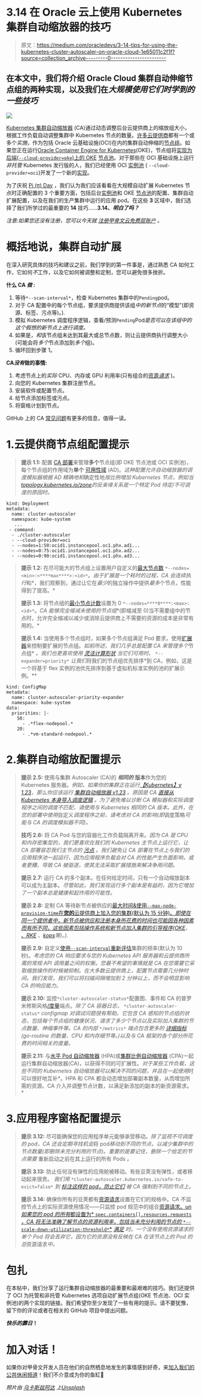 # 3.14 在 Oracle 云上使用 Kubernetes 集群自动缩放器的技巧

> 原文：<https://medium.com/oracledevs/3-14-tips-for-using-the-kubernetes-cluster-autoscaler-on-oracle-cloud-1e65011c2f1f?source=collection_archive---------0----------------------->

## 在本文中，我们将介绍 Oracle Cloud 集群自动伸缩节点组的两种实现，以及我们在*大规模使用它们时学到的一些技巧*

![](img/6ed93c7d44bb5f78a43b5f0ffd0a5677.png)

[Kubernetes 集群自动缩放器](https://github.com/kubernetes/autoscaler/tree/master/cluster-autoscaler) (CA)通过动态调整后台云提供商上的缩放组大小，根据工作负载自动调整集群中 Kubernetes 节点的数量。[许多云提供商](https://github.com/kubernetes/autoscaler/tree/master/cluster-autoscaler/cloudprovider)都有一个或多个*实施*，作为包括 Oracle 云基础设施(OCI)在内的集群自动伸缩的[节点组](https://github.com/kubernetes/autoscaler/blob/master/cluster-autoscaler/FAQ.md#how-does-scale-up-work)。如果您正在运行[Oracle Container Engine for Kubernetes](https://docs.cloud.oracle.com/iaas/Content/ContEng/Concepts/contengoverview.htm)(OKE)，节点组将[实现为后端(`--cloud-provider=oke`)上的 OKE](https://docs.oracle.com/en-us/iaas/Content/ContEng/Tasks/contengusingclusterautoscaler.htm) [节点池](https://docs.oracle.com/en-us/iaas/Content/ContEng/Tasks/contengscalingclusters.htm)。对于那些在 OCI 基础设施上运行*非托管* Kubernetes 发行版的人，我们已经使用 OCI [实例池](https://docs.oracle.com/en-us/iaas/Content/Compute/Tasks/creatinginstancepool.htm) ( `--cloud-provider=oci`)开发了一个新的[实现](https://github.com/kubernetes/autoscaler/tree/master/cluster-autoscaler/cloudprovider/oci)。

为了庆祝 [Pi (π) Day](https://en.wikipedia.org/wiki/Pi_Day) ，我们认为我们应该看看在大规模自动扩展 Kubernetes 节点时正确配置的 3 个重要方面，包括后台[实例池](https://docs.oracle.com/en-us/iaas/Content/Compute/Tasks/creatinginstancepool.htm)和 OKE [节点池](https://docs.oracle.com/en-us/iaas/Content/ContEng/Tasks/contengscalingclusters.htm)的配置、集群自动扩展配置，以及在我们的生产集群中运行的应用 pod。在这些 **3** 区域中，我们选择了我们所学过的最重要的 **14** 技巧……**3.14、*明白了吗？***

*注意:如果您还没有注册，您可以今天就* [*注册甲骨文云免费层账户*](https://signup.cloud.oracle.com/?language=en&sourceType=:ow:de:te::::RC_WWMK220210P00062:Medium_314tipsKubernetes&intcmp=:ow:de:te::::RC_WWMK220210P00062:Medium_314tipsKubernetes) *。*

# 概括地说，集群自动扩展

在深入研究具体的技巧和建议之前，我们学到的第一件事是，通过熟悉 CA 如何工作，它如何*不*工作，以及它如何被调整和定制，您可以避免很多挫折。

**什么 CA *做* :**

1.  等待`*--scan-interval*`，检查 Kubernetes 集群中的`Pending`pod。
2.  对于 CA 配置中的每个节点组，要求提供商提供该组*中的新节点*的“模型”(即资源、标签、污点等)。).
3.  模拟 Kubernetes 调度程序逻辑，查看/预测`Pending`Pod*是否可以在该组中的这个假想的新节点上进行调度。*
4.  如果是，*和*该节点组未达到其最大或总节点数，则让云提供商执行调整大小(可能会将*多个*节点添加到*多个*组)。
5.  循环回到步骤 1。

**CA*没有*做的事情:**

1.  考虑节点上的*实际* CPU、内存或 GPU 利用率(只有组合的[资源*请求*](https://kubernetes.io/docs/concepts/configuration/manage-resources-containers/#requests-and-limits) )。
2.  向您的 Kubernetes 集群注册节点。
3.  安装软件或配置节点。
4.  给节点添加标签或污点。
5.  将窗格计划到节点。

GitHub 上的 CA [常见问题](https://github.com/kubernetes/autoscaler/blob/master/cluster-autoscaler/FAQ.md)有更多的信息，值得一读。

# 1.云提供商节点组配置提示

> **提示 1.1:** 配置 [CA 部署](https://github.com/kubernetes/autoscaler/blob/master/cluster-autoscaler/cloudprovider/oci/examples/oci-ip-cluster-autoscaler-w-config.yaml#L126)来管理**多个**节点组(即 OKE 节点池或 OCI 实例池)，每个节点组的作用域为**单个** [可用性域](https://docs.oracle.com/en-us/iaas/Content/General/Concepts/regions.htm) (AD)。*这种配置允许自动缩放器的调度模拟器根据 AD 精确地和*确定性地*按比例增加 Kubernetes 节点，例如当*[*topology.kubernetes.io/zone*](http://topology.kubernetes.io/zone)*的反亲缘关系是一个特定 Pod 待定/不可调度的原因时。*

```
kind: Deployment
metadata:
  name: cluster-autoscaler
  namespace: kube-system
   ...
 - command:
  - ./cluster-autoscaler
  - --cloud-provider=oci
  - --nodes=1:50:ocid1.instancepool.oc1.phx.ad1...
  - --nodes=0:75:ocid1.instancepool.oc1.phx.ad2...
  - --nodes=0:90:ocid1.instancepool.oc1.phx.ad3...
```

> **提示 1.2:** 在尽可能大的节点组上设置用户自定义的[最大节点数](https://github.com/kubernetes/autoscaler/blob/master/cluster-autoscaler/FAQ.md#what-are-the-parameters-to-ca) `*--nodes=<min>:<****max****>:<id>*`。*由于扩展是一个耗时的过程，CA 会连续执行*和*，我们观察到，通过让它在*最少*的独立操作中提供*最多*个节点，性能得到了提高。*
> 
> **提示 1.3:** 将节点组的[最小节点计数](https://github.com/kubernetes/autoscaler/blob/master/cluster-autoscaler/FAQ.md#what-are-the-parameters-to-ca)设置为 0 `*--nodes=****0****:<max>:<id>*`。*CA 能够完全缩减未使用的节点组**(即缩减至 0)当不需要组中的节点时，允许完全缩减以减少或消除云提供商上不需要的资源的成本是非常有用的。*
> 
> **提示 1.4:** 当使用多个节点组时，如果多个节点组满足 Pod 要求，使用[扩展器](https://github.com/kubernetes/autoscaler/blob/master/cluster-autoscaler/expander/priority/readme.md)来控制要扩展的节点组。*如前所述，我们几乎总是配置 CA 来管理多个*节点组* *。*我们也*更喜欢使用* [*灵活计算形状*](https://docs.oracle.com/en-us/iaas/Content/Compute/References/computeshapes.htm) *当它们可用时。* `*--expander=priority*` *让我们*将我们的节点组优先排序*到 CA，例如，这是一个将基于 flex 实例的池优先排序到基于虚拟机标准实例的池的扩展示例。**

```
kind: ConfigMap
metadata:
  name: cluster-autoscaler-priority-expander
  namespace: kube-system
data:
  priorities: |-
    50:
      - .*flex-nodepool.*
    20:
      - .*vm-standard-nodepool.*
```

# 2.集群自动缩放配置提示

> **提示 2.5:** 使用与集群 Autoscaler (CA)的 ***相同的*** **版本**作为您的 Kubernetes 服务器。*例如，如果你的集群正在运行*[*【Kubernetes】v 1.23*](https://github.com/kubernetes/kubernetes/releases/tag/v1.23.0)*，那么你应该运行* [*集群自动缩放器 v1.23*](https://github.com/kubernetes/autoscaler/releases/tag/cluster-autoscaler-1.23.0) *。原因是 CA* [*直接从 Kubernetes 本身导入调度逻辑*](https://github.com/kubernetes/autoscaler/blob/master/cluster-autoscaler/simulator/scheduler_based_predicates_checker.go#L28) *。为了避免难以诊断 CA 模拟器和实际调度程序之间的调度不匹配，请使用与 Kubernetes 相同的 CA 版本。此外，在您的部署中使用*自定义*调度程序之前，请考虑对 CA 的影响(即*调度策略*可能与 CA 的调度模拟器不同)。*
> 
> **技巧 2.6:** 将 CA Pod 与您的容器化工作负载隔离开来。*因为 CA 是 CPU 和内存密集型的，我们更喜欢在我们的 Kubernetes 主节点上运行它，让 CA 部署容忍我们主节点的* [*污点*](https://kubernetes.io/docs/concepts/scheduling-eviction/taint-and-toleration/) *。我们避免让 CA 部署在节点上与我们的应用程序池一起运行，因为应用程序负载会对 CA 的性能产生负面影响，或者更糟，导致 CA 被驱逐，使其无法采取扩展措施来解决争用问题。*
> 
> **提示 2.7:** 运行 CA 的多个副本。在任何给定时间，只有一个自动缩放副本可以成为主副本。*尽管如此，我们发现运行多个副本是有益的，因为它增加了一个副本总是健康和起作用的可能性。*
> 
> **提示 2.8:** 定制 CA 等待新节点被供应的[最大时间&使用`--max-node-provision-time`在**您的**云提供商上加入您的集群(默认为 15 分钟)。*即使在同一个提供者中，新节点被供应和注册本身所花费的时间也可能因各种因素而有所不同，这些因素包括操作系统和新节点加入集群的引导程序(*](https://github.com/kubernetes/autoscaler/blob/master/cluster-autoscaler/FAQ.md#what-are-the-parameters-to-ca)[*OKE*](https://www.oracle.com/cloud-native/container-engine-kubernetes/)*、* [*、RKE*](https://rancher.com/docs/rke/latest/en/managing-clusters/) *、*[*kops*](https://github.com/kubernetes/kops/blob/master/addons/cluster-autoscaler/cluster-autoscaler.sh)*等)。).*
> 
> **提示 2.9:** 自定义[使用`--scan-interval`重新评估](https://github.com/kubernetes/autoscaler/blob/master/cluster-autoscaler/FAQ.md#what-are-the-parameters-to-ca)集群的频率(默认为 10 秒)。*考虑您的 CA 响应要求与您的 Kubernetes API 服务器和云提供商所需的常规 API 调用量之间的权衡。您最不希望的事情就是 CA 在您需要它采取缩放操作的时候被抑制。在大多数云提供商上，配置节点需要几分钟时间。我们发现，我们可以将扫描间隔增加到 2 分钟以上，而不会明显影响 CA 的响应能力。*
> 
> **提示 2.10:** 监控`*cluster-autoscaler-status*`配置图、事件和 CA 的普罗米修斯风格[/度量](https://github.com/kubernetes/autoscaler/blob/master/cluster-autoscaler/proposals/metrics.md)端点。*除了 CA 容器日志，* `*cluster-autoscaler-status*` *configmap 对调试问题很有帮助。它包含 CA *感知的节点组*的状态，包括每个节点组的健康状况、请求了多少个节点以及实际加入集群的节点数量、伸缩事件等。CA 的内部* `*/metrics*` *端点包含更多的* [*详细指标*](https://github.com/kubernetes/autoscaler/blob/master/cluster-autoscaler/proposals/metrics.md)*(go-routine 的数量、CPU 和内存细节等。)以及与 CA 框架的各个部分所花费的时间相关的度量。*
> 
> **提示 2.11:** 与[水平 Pod 自动缩放器](https://github.com/jthomperoo/horizontal-pod-autoscaler) (HPA)或[集群比例自动缩放器](https://github.com/kubernetes-sigs/cluster-proportional-autoscaler) (CPA)一起运行集群自动缩放器(CA)，以获得不同的可扩展性。*对于某些工作负载，这些不同的 Kubernetes 自动缩放器可以解决不同的问题，并且在一起使用*时可以很好地互补*。HPA 和 CPA 都会动态增加部署副本数量，从而增加所需的资源。CA 介入并调整节点计数，以满足新添加的副本的新资源需求。*

# 3.应用程序窗格配置提示

> **提示 3.12:** 尽可能确保您的应用程序单元能够承受移动。*除了监视不可调度的 pod，CA 还会定期寻找机会*将 pod*移动到不同的节点，以减少集群中的节点数量(即删除未充分利用的节点)。重要的是要记住，删除一个给定的节点需要* 重新启动之前在其上运行的所有 Pods *。*
> 
> **提示 3.13:** 防止任何没有弹性的应用舱被移动。有些豆荚没有弹性，或者移动起来很贵。 *我们用* `*cluster-autoscaler.kubernetes.io/safe-to-evict=false*` *到* [*标注这样的 pod，防止它们*](https://github.com/kubernetes/autoscaler/blob/master/cluster-autoscaler/FAQ.md#what-types-of-pods-can-prevent-ca-from-removing-a-node) *被 CA 强制到不同的节点上。*
> 
> **提示 3.14:** 确保你所有的豆荚都有[资源请求](https://kubernetes.io/docs/concepts/configuration/manage-resources-containers/)设置在它们的规格中。CA 不监控节点上的实际资源使用情况——只监控 pod 规范中的组合[资源请求。u*n 如果您的 pod 的所有*都设置为* `spec.containers[].resources.requests` *，CA 将无法准确了解节点的资源利用率，包括当未充分利用的节点的* `*--scale-down-utilization-threshold*`*](https://kubernetes.io/docs/concepts/configuration/manage-resources-containers/#resource-requests-and-limits-of-pod-and-container) *[*满足*](https://github.com/kubernetes/autoscaler/blob/master/cluster-autoscaler/FAQ.md#how-does-scale-down-work) *时。一个没有使用资源请求的*单个 *Pod 将会丢弃它，因为它的资源没有反映在 CA 在该节点*上的 Pod 的总*资源请求*中。*

# 包扎

在本帖中，我们分享了运行集群自动缩放器的最重要和最艰难的技巧。我们还提供了 OCI 为托管和非托管 Kubernetes 选项自动扩展节点组(OKE 节点池、OCI 实例池)的两个实现的链接。我们希望你至少发现了一些有用的提示。请不要犹豫，留下你的评论或者在相关的 GitHub 项目中提出问题。

***快乐的霹日*！**

# 加入对话！

如果你对甲骨文开发人员在他们的自然栖息地发生的事情感到好奇，来[加入我们的公共休闲频道](https://join.slack.com/t/oracledevrel/shared_invite/zt-uffjmwh3-ksmv2ii9YxSkc6IpbokL1g?customTrackingParam=:ex:tb:::::RC_WWMK220210P00062:Medium_314tipsKubernetes)！我们不介意成为你的鱼缸🐠

*照片由* [*乌卡斯兹阿达*](https://unsplash.com/@lukaszlada?utm_source=unsplash&utm_medium=referral&utm_content=creditCopyText) *上*[*Unsplash*](https://unsplash.com/s/photos/cloud-pie?utm_source=unsplash&utm_medium=referral&utm_content=creditCopyText)
